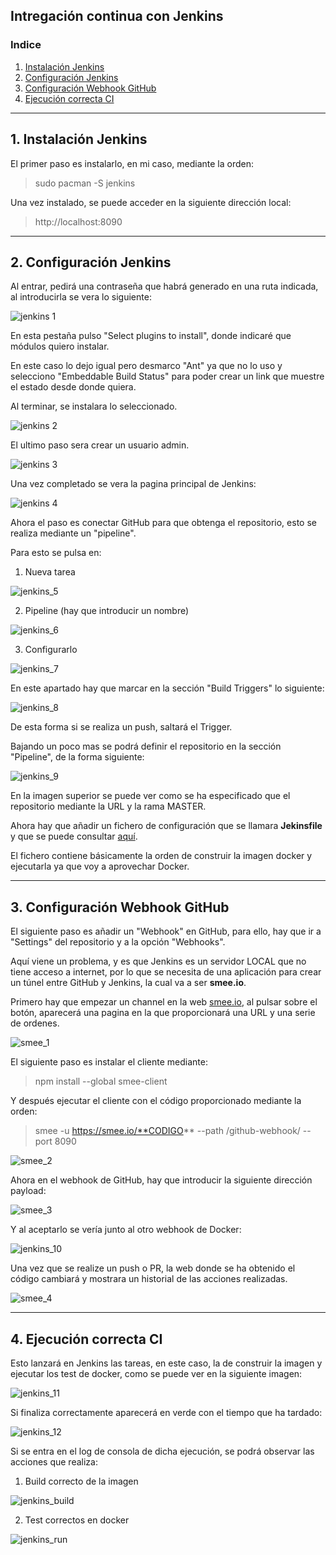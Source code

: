 
## Intregación continua con Jenkins

### Indice
1. [Instalación Jenkins](#id1)
2. [Configuración Jenkins](#id2)
3. [Configuración Webhook GitHub](#id3)
4. [Ejecución correcta CI](#id4)

---
## 1. Instalación Jenkins <a id="id1"></a>
El primer paso es instalarlo, en mi caso, mediante la orden:

> sudo pacman -S jenkins

Una vez instalado, se puede acceder en la siguiente dirección local:

> http://localhost:8090

---
## 2. Configuración Jenkins <a id="id2"></a>
Al entrar, pedirá una contraseña que habrá generado en una ruta indicada, al introducirla se vera lo siguiente:

![jenkins 1](img/Jenkins/jenkins_1.png)

En esta pestaña pulso "Select plugins to install", donde indicaré que módulos quiero instalar.

En este caso lo dejo igual pero desmarco "Ant" ya que no lo uso y selecciono "Embeddable Build Status" para poder crear un link que muestre el estado desde donde quiera.

Al terminar, se instalara lo seleccionado.

![jenkins 2](img/Jenkins/jenkins_2.png)

El ultimo paso sera crear un usuario admin.

![jenkins 3](img/Jenkins/jenkins_3.png)

Una vez completado se vera la pagina principal de Jenkins:

![jenkins 4](img/Jenkins/jenkins_4.png)

Ahora el paso es conectar GitHub para que obtenga el repositorio, esto se realiza mediante un "pipeline".

Para esto se pulsa en:

1. Nueva tarea

![jenkins_5](img/Jenkins/jenkins_5.png)

2. Pipeline (hay que introducir un nombre)

![jenkins_6](img/Jenkins/jenkins_6.png)

3. Configurarlo

![jenkins_7](img/Jenkins/jenkins_7.png)

En este apartado hay que marcar en la sección "Build Triggers" lo siguiente:

![jenkins_8](img/Jenkins/jenkins_8.png)

De esta forma si se realiza un push, saltará el Trigger.

Bajando un poco mas se podrá definir el repositorio en la sección "Pipeline", de la forma siguiente:

![jenkins_9](img/Jenkins/jenkins_9.png)

En la imagen superior se puede ver como se ha especificado que el repositorio mediante la URL y la rama MASTER.

Ahora hay que añadir un fichero de configuración que se llamara **Jekinsfile** y que se puede consultar [aquí](../Jenkinsfile).

El fichero contiene básicamente la orden de construir la imagen docker y ejecutarla ya que voy a aprovechar Docker.

---
## 3. Configuración Webhook GitHub <a id="id3"></a>

El siguiente paso es añadir un "Webhook" en GitHub, para ello, hay que ir a "Settings" del repositorio y a la opción "Webhooks".

Aquí viene un problema, y es que Jenkins es un servidor LOCAL que no tiene acceso a internet, por lo que se necesita de una aplicación para crear un túnel entre GitHub y Jenkins, la cual va a ser **smee.io**.

Primero hay que empezar un channel en la web [smee.io](https://smee.io/), al pulsar sobre el botón, aparecerá una pagina en la que proporcionará una URL y una serie de ordenes.

![smee_1](img/Jenkins/smee_1.png)

El siguiente paso es instalar el cliente mediante:

> npm install --global smee-client

Y después ejecutar el cliente con el código proporcionado mediante la orden:

> smee -u https://smee.io/**CODIGO** --path /github-webhook/ --port 8090

![smee_2](img/Jenkins/smee_2.png)

Ahora en el webhook de GitHub, hay que introducir la siguiente dirección payload:

![smee_3](img/Jenkins/smee_3.png)

Y al aceptarlo se vería junto al otro webhook de Docker:

![jenkins_10](img/Jenkins/jenkins_10.png)

Una vez que se realize un push o PR, la web donde se ha obtenido el código cambiará y mostrara un historial de las acciones realizadas.

![smee_4](img/Jenkins/smee_4.png)

---
## 4. Ejecución correcta CI <a id="id4"></a>

Esto lanzará en Jenkins las tareas, en este caso, la de construir la imagen y ejecutar los test de docker, como se puede ver en la siguiente imagen:

![jenkins_11](img/Jenkins/jenkins_11.png)

Si finaliza correctamente aparecerá en verde con el tiempo que ha tardado:

![jenkins_12](img/Jenkins/jenkins_12.png)

Si se entra en el log de consola de dicha ejecución, se podrá observar las acciones que realiza:

1. Build correcto de la imagen

![jenkins_build](img/Jenkins/jenkins_build.png)

2. Test correctos en docker

![jenkins_run](img/Jenkins/jenkins_run.png)